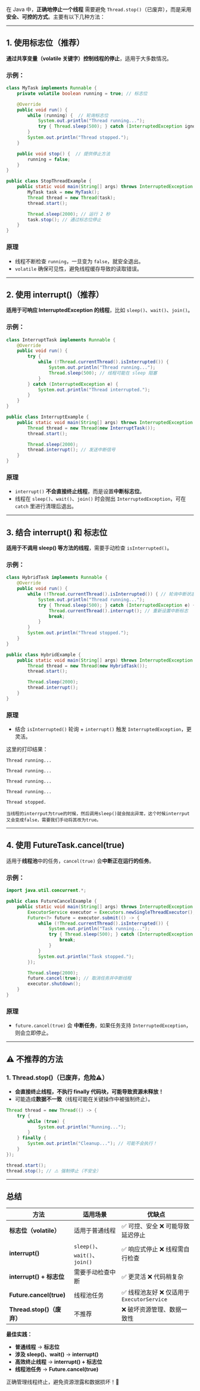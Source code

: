 在 Java 中，**正确地停止一个线程** 需要避免 `Thread.stop()`（已废弃），而是采用 **安全、可控的方式**。主要有以下几种方法：

------

## **1. 使用标志位（推荐）**

**通过共享变量（volatile 关键字）控制线程的停止**，适用于大多数情况。

### **示例：**

```java
class MyTask implements Runnable {
    private volatile boolean running = true; // 标志位

    @Override
    public void run() {
        while (running) {  // 轮询标志位
            System.out.println("Thread running...");
            try { Thread.sleep(500); } catch (InterruptedException ignored) {}
        }
        System.out.println("Thread stopped.");
    }

    public void stop() {  // 提供停止方法
        running = false;
    }
}

public class StopThreadExample {
    public static void main(String[] args) throws InterruptedException {
        MyTask task = new MyTask();
        Thread thread = new Thread(task);
        thread.start();

        Thread.sleep(2000); // 运行 2 秒
        task.stop(); // 通过标志位停止
    }
}
```

### **原理**

- 线程不断检查 `running`，一旦变为 `false`，就安全退出。
- `volatile` 确保可见性，避免线程缓存导致的读取错误。

------

## **2. 使用 interrupt()（推荐）**

**适用于可响应 InterruptedException 的线程**，比如 `sleep()`、`wait()`、`join()`。

### **示例：**

```java
class InterruptTask implements Runnable {
    @Override
    public void run() {
        try {
            while (!Thread.currentThread().isInterrupted()) {
                System.out.println("Thread running...");
                Thread.sleep(500); // 线程可能在 sleep 阻塞
            }
        } catch (InterruptedException e) {
            System.out.println("Thread interrupted.");
        }
    }
}

public class InterruptExample {
    public static void main(String[] args) throws InterruptedException {
        Thread thread = new Thread(new InterruptTask());
        thread.start();

        Thread.sleep(2000);
        thread.interrupt(); // 发送中断信号
    }
}
```

### **原理**

- `interrupt()` **不会直接终止线程**，而是设置**中断标志位**。
- 线程在 `sleep()`、`wait()`、`join()` 时会抛出 `InterruptedException`，可在 `catch` 里进行清理后退出。

------

## **3. 结合 interrupt() 和 标志位**

**适用于不调用 sleep() 等方法的线程**，需要手动检查 `isInterrupted()`。

### **示例：**

```java
class HybridTask implements Runnable {
    @Override
    public void run() {
        while (!Thread.currentThread().isInterrupted()) { // 轮询中断状态
            System.out.println("Thread running...");
            try { Thread.sleep(500); } catch (InterruptedException e) {
                Thread.currentThread().interrupt(); // 重新设置中断标志
                break;
            }
        }
        System.out.println("Thread stopped.");
    }
}

public class HybridExample {
    public static void main(String[] args) throws InterruptedException {
        Thread thread = new Thread(new HybridTask());
        thread.start();

        Thread.sleep(2000);
        thread.interrupt();
    }
}
```

### **原理**

- 结合 `isInterrupted()` 轮询 + `interrupt()` 触发 `InterruptedException`，更灵活。

这里的打印结果：

```
Thread running...

Thread running...

Thread running...

Thread running...

Thread stopped.

当线程的interrput为true的时候，然后调用sleep()就会抛出异常，这个时候interrput又会变成false，需要我们手动将其改为true。
```



------

## **4. 使用 FutureTask.cancel(true)**

适用于**线程池**中的任务，`cancel(true)` 会**中断正在运行的任务**。

### **示例：**

```java
import java.util.concurrent.*;

public class FutureCancelExample {
    public static void main(String[] args) throws InterruptedException {
        ExecutorService executor = Executors.newSingleThreadExecutor();
        Future<?> future = executor.submit(() -> {
            while (!Thread.currentThread().isInterrupted()) {
                System.out.println("Task running...");
                try { Thread.sleep(500); } catch (InterruptedException e) {
                    break;
                }
            }
            System.out.println("Task stopped.");
        });

        Thread.sleep(2000);
        future.cancel(true); // 取消任务并中断线程
        executor.shutdown();
    }
}
```

### **原理**

- `future.cancel(true)` 会 **中断任务**，如果任务支持 `InterruptedException`，则会立即停止。

------

## **⚠️ 不推荐的方法**

### **1. Thread.stop()（已废弃，危险⚠️）**

- **会直接终止线程，不执行 finally 代码块，可能导致资源未释放！**
- 可能造成**数据不一致**（线程可能在关键操作中被强制终止）。

```java
Thread thread = new Thread(() -> {
    try {
        while (true) {
            System.out.println("Running...");
        }
    } finally {
        System.out.println("Cleanup..."); // 可能不会执行！
    }
});

thread.start();
thread.stop(); // ⚠️ 强制停止（不安全）
```

------

## **总结**

| **方法**                  | **适用场景**                  | **优缺点**                                |
| ------------------------- | ----------------------------- | ----------------------------------------- |
| **标志位（volatile）**    | 适用于普通线程                | ✅ 可控、安全 ❌ 可能导致延迟停止           |
| **interrupt()**           | `sleep()`、`wait()`、`join()` | ✅ 响应式停止 ❌ 线程需自行检查             |
| **interrupt() + 标志位**  | 需要手动检查中断              | ✅ 更灵活 ❌ 代码稍复杂                     |
| **Future.cancel(true)**   | 线程池任务                    | ✅ 线程池友好 ❌ 仅适用于 `ExecutorService` |
| **Thread.stop()（废弃）** | 不推荐                        | ❌ 破坏资源管理、数据一致性                |

**最佳实践：**

- **普通线程** → **标志位**
- **涉及 sleep()、wait()** → **interrupt()**
- **高效终止线程** → **interrupt() + 标志位**
- **线程池任务** → **Future.cancel(true)**

正确管理线程终止，避免资源泄露和数据损坏！🚀